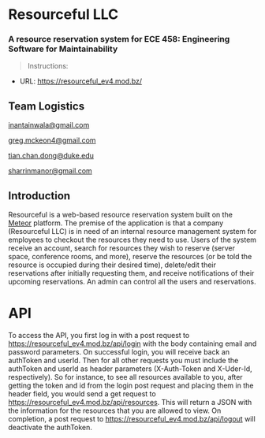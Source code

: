 # Resourceful LLC
### A resource reservation system for ECE 458: Engineering Software for Maintainability 

> Instructions:
- URL: https://resourceful_ev4.mod.bz/

## Team Logistics
inantainwala@gmail.com

greg.mckeon4@gmail.com

tian.chan.dong@duke.edu

sharrinmanor@gmail.com

## Introduction
Resourceful is a web-based resource reservation system built on the [Meteor](https://www.meteor.com/) platform. The premise of the application is that a company (Resourceful LLC) is in need of an internal resource management system for employees to checkout the resources they need to use.
Users of the system receive an account, search for resources they wish to reserve (server space, conference rooms, and more), reserve the resources (or be told the resource is occupied during their desired time), delete/edit their reservations after initially requesting them, and receive notifications of their upcoming reservations.
An admin can control all the users and reservations.

# API
To access the API, you first log in with a post request to https://resourceful_ev4.mod.bz/api/login with the body containing email and password parameters. On successful login, you will receive back an authToken and userId. Then for all other requests you must include the authToken and userId as header parameters (X-Auth-Token and X-Uder-Id, respectively). So for instance, to see all resources available to you, after getting the token and id from the login post request and placing them in the header field, you would send a get request to https://resourceful_ev4.mod.bz/api/resources. This will return a JSON with the information for the resources that you are allowed to view. On completion, a post request to https://resourceful_ev4.mod.bz/api/logout will deactivate the authToken. 
